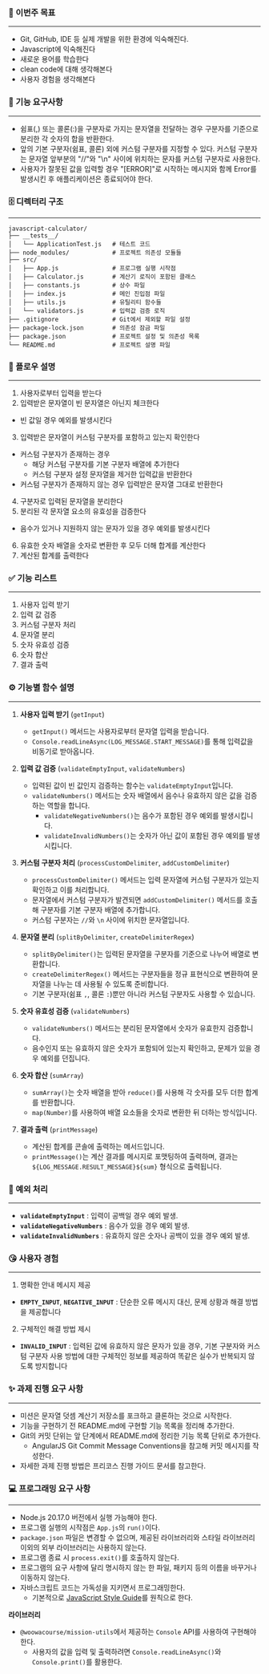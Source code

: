 ### 🌟 이번주 목표
---
- Git, GitHub, IDE 등 실제 개발을 위한 환경에 익숙해진다.
- Javascript에 익숙해진다
- 새로운 용어를 학습한다
- clean code에 대해 생각해본다
- 사용자 경험을 생각해본다




### 📃 기능 요구사항
---
- 쉼표(,) 또는 콜론(:)을 구분자로 가지는 문자열을 전달하는 경우 구분자를 기준으로 분리한 각 숫자의 합을 반환한다.
- 앞의 기본 구분자(쉼표, 콜론) 외에 커스텀 구분자를 지정할 수 있다. 커스텀 구분자는 문자열 앞부분의 "//"와 "\n" 사이에 위치하는 문자를 커스텀 구분자로 사용한다.
- 사용자가 잘못된 값을 입력할 경우 "[ERROR]"로 시작하는 메시지와 함께 Error를 발생시킨 후 애플리케이션은 종료되어야 한다.




### 🗄 디렉터리 구조
---
```plaintext
javascript-calculator/
├── __tests__/
│   └── ApplicationTest.js   # 테스트 코드
├── node_modules/            # 프로젝트 의존성 모듈들
├── src/
│   ├── App.js               # 프로그램 실행 시작점
│   ├── Calculator.js        # 계산기 로직이 포함된 클래스
│   ├── constants.js         # 상수 파일
│   ├── index.js             # 메인 진입점 파일
│   ├── utils.js             # 유틸리티 함수들
│   └── validators.js        # 입력값 검증 로직
├── .gitignore               # Git에서 제외할 파일 설정
├── package-lock.json        # 의존성 잠금 파일
├── package.json             # 프로젝트 설정 및 의존성 목록
└── README.md                # 프로젝트 설명 파일
```



### 🌊 플로우 설명
---
1. 사용자로부터 입력을 받는다
2. 입력받은 문자열이 빈 문자열은 아닌지 체크한다
  - 빈 값일 경우 예외를 발생시킨다
3. 입력받은 문자열이 커스텀 구분자를 포함하고 있는지 확인한다
  - 커스텀 구분자가 존재하는 경우
    - 해당 커스텀 구분자를 기본 구분자 배열에 추가한다
    - 커스텀 구분자 설정 문자열을 제거한 입력값을 반환한다
  - 커스텀 구분자가 존재하지 않는 경우 입력받은 문자열 그대로 반환한다
4. 구분자로 입력된 문자열을 분리한다
5. 분리된 각 문자열 요소의 유효성을 검증한다
  - 음수가 있거나 지원하지 않는 문자가 있을 경우 예외를 발생시킨다
6. 유효한 숫자 배열을 숫자로 변환한 후 모두 더해 합계를 계산한다
7. 계산된 합계를 출력한다




### ✅ 기능 리스트
---
1. 사용자 입력 받기
2. 입력 값 검증
3. 커스텀 구분자 처리
4. 문자열 분리
5. 숫자 유효성 검증
6. 숫자 합산
7. 결과 출력




### ⚙ 기능별 함수 설명
---
1. **사용자 입력 받기** (`getInput`)
   - `getInput()` 메서드는 사용자로부터 문자열 입력을 받습니다.
   - `Console.readLineAsync(LOG_MESSAGE.START_MESSAGE)`를 통해 입력값을 비동기로 받아옵니다.

2. **입력 값 검증** (`validateEmptyInput`, `validateNumbers`)
   - 입력된 값이 빈 값인지 검증하는 함수는 `validateEmptyInput`입니다.
   - `validateNumbers()` 메서드는 숫자 배열에서 음수나 유효하지 않은 값을 검증하는 역할을 합니다.
     - `validateNegativeNumbers()`는 음수가 포함된 경우 예외를 발생시킵니다.
     - `validateInvalidNumbers()`는 숫자가 아닌 값이 포함된 경우 예외를 발생시킵니다.

3. **커스텀 구분자 처리** (`processCustomDelimiter`, `addCustomDelimiter`)
   - `processCustomDelimiter()` 메서드는 입력 문자열에 커스텀 구분자가 있는지 확인하고 이를 처리합니다.
   - 문자열에서 커스텀 구분자가 발견되면 `addCustomDelimiter()` 메서드를 호출해 구분자를 기본 구분자 배열에 추가합니다.
   - 커스텀 구분자는 `//`와 `\n` 사이에 위치한 문자열입니다.

4. **문자열 분리** (`splitByDelimiter`, `createDelimiterRegex`)
   - `splitByDelimiter()`는 입력된 문자열을 구분자를 기준으로 나누어 배열로 변환합니다.
   - `createDelimiterRegex()` 메서드는 구분자들을 정규 표현식으로 변환하여 문자열을 나누는 데 사용될 수 있도록 준비합니다.
   - 기본 구분자(쉼표 `,`, 콜론 `:`)뿐만 아니라 커스텀 구분자도 사용할 수 있습니다.

5. **숫자 유효성 검증** (`validateNumbers`)
   - `validateNumbers()` 메서드는 분리된 문자열에서 숫자가 유효한지 검증합니다.
   - 음수인지 또는 유효하지 않은 숫자가 포함되어 있는지 확인하고, 문제가 있을 경우 예외를 던집니다.

6. **숫자 합산** (`sumArray`)
   - `sumArray()`는 숫자 배열을 받아 `reduce()`를 사용해 각 숫자를 모두 더한 합계를 반환합니다.
   - `map(Number)`를 사용하여 배열 요소들을 숫자로 변환한 뒤 더하는 방식입니다.

7. **결과 출력** (`printMessage`)
   - 계산된 합계를 콘솔에 출력하는 메서드입니다.
   - `printMessage()`는 계산 결과를 메시지로 포맷팅하여 출력하며, 결과는 `${LOG_MESSAGE.RESULT_MESSAGE}${sum}` 형식으로 출력됩니다.




### 🙈 예외 처리
---
- **`validateEmptyInput`** : 입력이 공백일 경우 예외 발생.
- **`validateNegativeNumbers`** : 음수가 있을 경우 예외 발생.
- **`validateInvalidNumbers`** : 유효하지 않은 숫자나 공백이 있을 경우 예외 발생.




### 😘 사용자 경험
---
1. 명확한 안내 메시지 제공
  - **`EMPTY_INPUT`**, **`NEGATIVE_INPUT`** : 단순한 오류 메시지 대신, 문제 상황과 해결 방법을 제공합니다

2. 구체적인 해결 방법 제시
  - **`INVALID_INPUT`** : 입력된 값에 유효하지 않은 문자가 있을 경우, 기본 구분자와 커스텀 구분자 사용 방법에 대한 구체적인 정보를 제공하여 똑같은 실수가 반복되지 않도록 방지합니다




### ✨ 과제 진행 요구 사항
---
- 미션은 문자열 덧셈 계산기 저장소를 포크하고 클론하는 것으로 시작한다.
- 기능을 구현하기 전 README.md에 구현할 기능 목록을 정리해 추가한다.
- Git의 커밋 단위는 앞 단계에서 README.md에 정리한 기능 목록 단위로 추가한다.
  - AngularJS Git Commit Message Conventions을 참고해 커밋 메시지를 작성한다.
- 자세한 과제 진행 방법은 프리코스 진행 가이드 문서를 참고한다.




### 💻 프로그래밍 요구 사항
---
- Node.js 20.17.0 버전에서 실행 가능해야 한다.
- 프로그램 실행의 시작점은 `App.js`의 `run()`이다.
- `package.json` 파일은 변경할 수 없으며, 제공된 라이브러리와 스타일 라이브러리 이외의 외부 라이브러리는 사용하지 않는다.
- 프로그램 종료 시 `process.exit()`를 호출하지 않는다.
- 프로그램의 요구 사항에 달리 명시하지 않는 한 파일, 패키지 등의 이름을 바꾸거나 이동하지 않는다.
- 자바스크립트 코드는 가독성을 지키면서 프로그래밍한다.
  - 기본적으로 [JavaScript Style Guide](https://google.github.io/styleguide/jsguide.html)를 원칙으로 한다.

**라이브러리**
- `@woowacourse/mission-utils`에서 제공하는 `Console` API를 사용하여 구현해야 한다.
  - 사용자의 값을 입력 및 출력하려면 `Console.readLineAsync()`와 `Console.print()`를 활용한다.